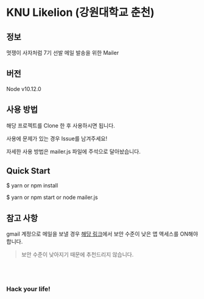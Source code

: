 # KNU Likelion (강원대학교 춘천)

## 정보

멋쟁이 사자처럼 7기 선발 메일 발송을 위한 Mailer

## 버전

Node v10.12.0

## 사용 방법

해당 프로젝트를 Clone 한 후 사용하시면 됩니다.

사용에 문제가 있는 경우 Issue를 남겨주세요!

자세한 사용 방법은 mailer.js 파일에 주석으로 달아놨습니다.

## Quick Start

\$ yarn or npm install

\$ yarn or npm start or node mailer.js

## 참고 사항

gmail 계정으로 메일을 보낼 경우 [해당 링크](https://myaccount.google.com/lesssecureapps)에서 보안 수준이 낮은 앱 액세스를 ON해야 합니다.

> 보안 수준이 낮아지기 때문에 추천드리지 않습니다.

<br><br>


### Hack your life!
